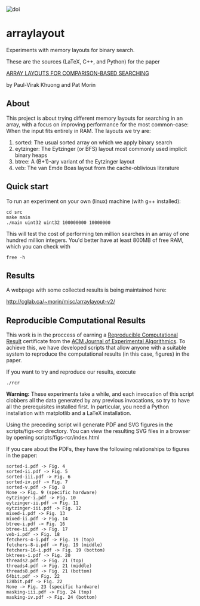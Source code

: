 ![doi](https://zenodo.org/badge/doi/10.5281/zenodo.31047.svg)

# arraylayout
Experiments with memory layouts for binary search.

These are the sources (LaTeX, C++, and Python) for the paper

  [ARRAY LAYOUTS FOR COMPARISON-BASED SEARCHING](http://arxiv.org/abs/1509.05053)

  by Paul-Virak Khuong and Pat Morin



## About
This project is about trying different memory layouts for searching in
an array, with a focus on improving performance for the most common-case:
When the input fits entirely in RAM. The layouts we try are:

1. sorted: The usual sorted array on which we apply binary search
2. eytzinger: The Eytzinger (or BFS) layout most commonly used implicit
   binary heaps
3. btree: A (B+1)-ary variant of the Eytzinger layout
4. veb: The van Emde Boas layout from the cache-oblivious literature

## Quick start
To run an experiment on your own (linux) machine (with g++ installed):

    cd src
    make main
    ./main uint32 uint32 100000000 10000000

This will test the cost of performing ten million searches in an array
of one hundred million integers.  You'd better have at least 800MB of
free RAM, which you can check with

    free -h

## Results

A webpage with some collected results is being maintained here:

http://cglab.ca/~morin/misc/arraylayout-v2/

## Reproducible Computational Results

This work is in the proccess of earning a [Reproducible Computational
Result](http://jea.acm.org/rcr_initiative.cfm) certificate from the
[ACM Journal of Experimental Algorithmics](http://jea.acm.org/).
To achieve this, we have developed scripts that allow anyone with a
suitable system to reproduce the computational results (in this case,
figures) in the paper.

If you want to try and reproduce our results, execute

    ./rcr

**Warning:** These experiments take a while, and each invocation of this
script clobbers all the data generated by any previous invocations,
so try to have all the prerequisites installed first.  In particular,
you need a Python installation with matplotlib and a LaTeX installation.

Using the preceding script will generate PDF and SVG figures in the
scripts/figs-rcr directory.  You can view the resulting SVG files in a
browser by opening scripts/figs-rcr/index.html

If you care about the PDFs, they have the following relationships to
figures in the paper:

    sorted-i.pdf -> Fig. 4
    sorted-ii.pdf -> Fig. 5
    sorted-iii.pdf -> Fig. 6
    sorted-iv.pdf -> Fig. 7
    sorted-v.pdf -> Fig. 8
    None -> Fig. 9 (specific hardware)
    eytzinger-i.pdf -> Fig. 10
    eytzinger-ii.pdf -> Fig. 11
    eytzinger-iii.pdf -> Fig. 12
    mixed-i.pdf -> Fig. 13
    mixed-ii.pdf -> Fig. 14
    btree-i.pdf -> Fig. 16
    btree-ii.pdf -> Fig. 17
    veb-i.pdf -> Fig. 18
    fetchers-4-i.pdf -> Fig. 19 (top)
    fetchers-8-i.pdf -> Fig. 19 (middle)
    fetchers-16-i.pdf -> Fig. 19 (bottom)
    bktrees-i.pdf -> Fig. 20
    threads2.pdf -> Fig. 21 (top)
    threads4.pdf -> Fig. 21 (middle)
    threads8.pdf -> Fig. 21 (bottom)
    64bit.pdf -> Fig. 22
    128bit.pdf -> Fig. 22
    None -> Fig. 23 (specific hardware)
    masking-iii.pdf -> Fig. 24 (top)
    masking-iv.pdf -> Fig. 24 (bottom)
    

